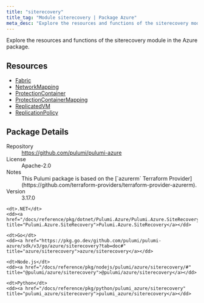 ```yaml
---
title: "siterecovery"
title_tag: "Module siterecovery | Package Azure"
meta_desc: "Explore the resources and functions of the siterecovery module in the Azure package."
---
```


<!-- WARNING: this file was generated by Pulumi Docs Generator. -->
<!-- Do not edit by hand unless you're certain you know what you are doing! -->

Explore the resources and functions of the siterecovery module in the Azure package.

<h2 id="resources">Resources</h2>
<ul class="api">
    <li><a href="fabric" title="Fabric"><span class="symbol resource"></span>Fabric</a></li>
    <li><a href="networkmapping" title="NetworkMapping"><span class="symbol resource"></span>NetworkMapping</a></li>
    <li><a href="protectioncontainer" title="ProtectionContainer"><span class="symbol resource"></span>ProtectionContainer</a></li>
    <li><a href="protectioncontainermapping" title="ProtectionContainerMapping"><span class="symbol resource"></span>ProtectionContainerMapping</a></li>
    <li><a href="replicatedvm" title="ReplicatedVM"><span class="symbol resource"></span>ReplicatedVM</a></li>
    <li><a href="replicationpolicy" title="ReplicationPolicy"><span class="symbol resource"></span>ReplicationPolicy</a></li>
</ul>

<h2 id="package-details">Package Details</h2>
<dl class="package-details">
	<dt>Repository</dt>
	<dd><a href="https://github.com/pulumi/pulumi-azure">https://github.com/pulumi/pulumi-azure</a></dd>
	<dt>License</dt>
	<dd>Apache-2.0</dd>
	<dt>Notes</dt>
	<dd>This Pulumi package is based on the [`azurerm` Terraform Provider](https://github.com/terraform-providers/terraform-provider-azurerm).</dd>
	<dt>Version</dt>
	<dd>3.17.0</dd>
</dl>



<dl class="tabular">

    <dt>.NET</dt>
    <dd><a href="/docs/reference/pkg/dotnet/Pulumi.Azure/Pulumi.Azure.SiteRecovery.html" title="Pulumi.Azure.SiteRecovery">Pulumi.Azure.SiteRecovery</a></dd>

    <dt>Go</dt>
    <dd><a href="https://pkg.go.dev/github.com/pulumi/pulumi-azure/sdk/v3/go/azure/siterecovery?tab=doc#" title="azure/siterecovery">azure/siterecovery</a></dd>

    <dt>Node.js</dt>
    <dd><a href="/docs/reference/pkg/nodejs/pulumi/azure/siterecovery/#" title="@pulumi/azure/siterecovery">@pulumi/azure/siterecovery</a></dd>

    <dt>Python</dt>
    <dd><a href="/docs/reference/pkg/python/pulumi_azure/siterecovery" title="pulumi_azure/siterecovery">pulumi_azure/siterecovery</a></dd>

</dl>

